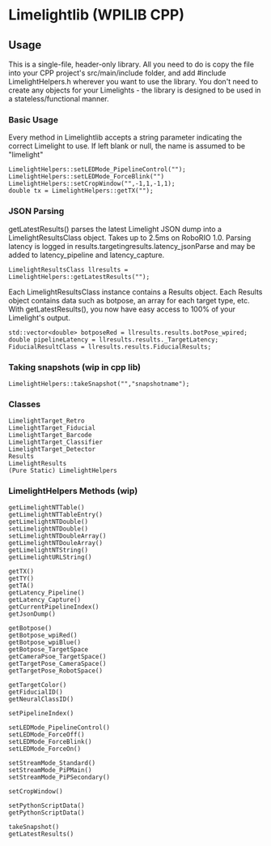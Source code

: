 # Limelightlib (WPILIB CPP)

## Usage

This is a single-file, header-only library. All you need to do is copy the file into your CPP project's src/main/include folder, and add #include LimelightHelpers.h wherever you want to use the library. You don't need to create any objects for your Limelights - the library is designed to be used in a stateless/functional manner.

### Basic Usage
Every method in Limelightlib accepts a string parameter indicating the correct Limelight to use. If left blank or null, the name is assumed to be "limelight"
```
LimelightHelpers::setLEDMode_PipelineControl("");
LimelightHelpers::setLEDMode_ForceBlink("")
LimelightHelpers::setCropWindow("",-1,1,-1,1);
double tx = LimelightHelpers::getTX("");
```

### JSON Parsing
getLatestResults() parses the latest Limelight JSON dump into a LimelightResultsClass object.
Takes up to 2.5ms on RoboRIO 1.0. Parsing latency is logged in results.targetingresults.latency_jsonParse and may be added to latency_pipeline and latency_capture.

```
LimelightResultsClass llresults = LimelightHelpers::getLatestResults("");
```
Each LimelightResultsClass instance contains a Results object. Each Results object contains data such as botpose, an array for each target type, etc. With getLatestResults(), you now have easy access to 100% of your Limelight's output.

```
std::vector<double> botposeRed = llresults.results.botPose_wpired;
double pipelineLatency = llresults.results._TargetLatency;
FiducialResultClass = llresults.results.FiducialResults;
```

### Taking snapshots (wip in cpp lib)
```
LimelightHelpers::takeSnapshot("","snapshotname");
```

### Classes
```
LimelightTarget_Retro
LimelightTarget_Fiducial
LimelightTarget_Barcode
LimelightTarget_Classifier
LimelightTarget_Detector
Results
LimelightResults
(Pure Static) LimelightHelpers
```

### LimelightHelpers Methods (wip)
```
getLimelightNTTable()
getLimelightNTTableEntry()
getLimelightNTDouble()
setLimelightNTDouble()
setLimelightNTDoubleArray()
getLimelightNTDouleArray()
getLimelightNTString()
getLimelightURLString()

getTX()
getTY()
getTA()
getLatency_Pipeline()
getLatency_Capture()
getCurrentPipelineIndex()
getJsonDump()

getBotpose()
getBotpose_wpiRed()
getBotpose_wpiBlue()
getBotpose_TargetSpace
getCameraPsoe_TargetSpace()
getTargetPose_CameraSpace()
getTargetPose_RobotSpace()

getTargetColor()
getFiducialID()
getNeuralClassID()

setPipelineIndex()

setLEDMode_PipelineControl()
setLEDMode_ForceOff()
setLEDMode_ForceBlink()
setLEDMode_ForceOn()

setStreamMode_Standard()
setStreamMode_PiPMain()
setStreamMode_PiPSecondary()

setCropWindow()

setPythonScriptData()
getPythonScriptData()

takeSnapshot()
getLatestResults()
```